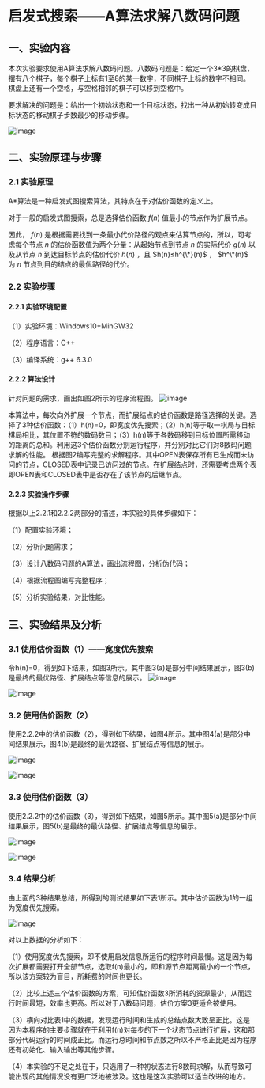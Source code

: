 # 启发式搜索——A算法求解八数码问题

## 一、实验内容

本次实验要求使用A算法求解八数码问题。八数码问题是：给定一个3*3的棋盘，摆有八个棋子，每个棋子上标有1至8的某一数字，不同棋子上标的数字不相同。棋盘上还有一个空格，与空格相邻的棋子可以移到空格中。

要求解决的问题是：给出一个初始状态和一个目标状态，找出一种从初始转变成目标状态的移动棋子步数最少的移动步骤。

![image](https://github.com/Ac-plus/INtroduction-of-AI/assets/104805387/bc51481b-ff39-4f8d-9c66-d76a3ff35f5e)

## 二、实验原理与步骤
### 2.1 实验原理
A\*算法是一种启发式图搜索算法，其特点在于对估价函数的定义上。

对于一般的启发式图搜索，总是选择估价函数 $f(n)$ 值最小的节点作为扩展节点。

因此， $f(n)$ 是根据需要找到一条最小代价路径的观点来估算节点的，所以，可考虑每个节点 $n$ 的估价函数值为两个分量：从起始节点到节点 $n$ 的实际代价 $g(n)$ 以及从节点 $n$ 到达目标节点的估价代价 $h(n)$ ，且 $h(n)≤h^{\*}(n)$ ， $h^\*(n)$ 为 $n$ 节点到目的结点的最优路径的代价。

### 2.2 实验步骤
#### 2.2.1 实验环境配置
（1）实验环境：Windows10+MinGW32

（2）程序语言：C++

（3）编译系统：g++ 6.3.0

#### 2.2.2 算法设计
针对问题的需求，画出如图2所示的程序流程图。
![image](https://github.com/Ac-plus/INtroduction-of-AI/assets/104805387/c85e8dbe-36dd-4cbf-a8bd-00cfb4347764)

本算法中，每次向外扩展一个节点，而扩展结点的估价函数是路径选择的关键。选择了3种估价函数：（1）h(n)=0，即宽度优先搜索；（2）h(n)等于取一棋局与目标棋局相比，其位置不符的数码数目；（3）h(n)等于各数码移到目标位置所需移动的距离的总和。利用这3个估价函数分别运行程序，并分别对比它们对8数码问题求解的性能。
根据图2编写完整的求解程序。其中OPEN表保存所有已生成而未访问的节点，CLOSED表中记录已访问过的节点。在扩展结点时，还需要考虑两个表即OPEN表和CLOSED表中是否存在了该节点的后继节点。

#### 2.2.3 实验操作步骤
根据以上2.2.1和2.2.2两部分的描述，本实验的具体步骤如下：

（1）配置实验环境；

（2）分析问题需求；

（3）设计八数码问题的A算法，画出流程图，分析伪代码；

（4）根据流程图编写完整程序；

（5）分析实验结果，对比性能。

## 三、实验结果及分析
### 3.1 使用估价函数（1）——宽度优先搜索
令h(n)=0，得到如下结果，如图3所示。其中图3(a)是部分中间结果展示，图3(b)是最终的最优路径、扩展结点等信息的展示。
![image](https://github.com/Ac-plus/INtroduction-of-AI/assets/104805387/0481406b-1f6e-4826-bc27-17de967f7a83)

![image](https://github.com/Ac-plus/INtroduction-of-AI/assets/104805387/e2888eda-4da7-4292-90dd-3b97cb717529)

### 3.2 使用估价函数（2）
使用2.2.2中的估价函数（2），得到如下结果，如图4所示。其中图4(a)是部分中间结果展示，图4(b)是最终的最优路径、扩展结点等信息的展示。

![image](https://github.com/Ac-plus/INtroduction-of-AI/assets/104805387/4f19948e-d4ce-4e88-96c9-544227562748)

![image](https://github.com/Ac-plus/INtroduction-of-AI/assets/104805387/db36a90c-9552-4459-891d-cdac52a3d62b)

### 3.3 使用估价函数（3）
使用2.2.2中的估价函数（3），得到如下结果，如图5所示。其中图5(a)是部分中间结果展示，图5(b)是最终的最优路径、扩展结点等信息的展示。

![image](https://github.com/Ac-plus/INtroduction-of-AI/assets/104805387/aa63bd1b-1fb3-4bd5-ba42-ade14cc8a5c8)


![image](https://github.com/Ac-plus/INtroduction-of-AI/assets/104805387/e3c48977-89d8-409f-a110-99be22cb841e)

### 3.4 结果分析
由上面的3种结果总结，所得到的测试结果如下表1所示。其中估价函数为1的一组为宽度优先搜索。

![image](https://github.com/Ac-plus/INtroduction-of-AI/assets/104805387/f526b17c-b2d1-413a-af90-6635cbc97ed3)

对以上数据的分析如下：

（1）使用宽度优先搜索，即不使用启发信息所运行的程序时间最慢。这是因为每次扩展都需要打开全部节点，选取f(n)最小的，即和源节点距离最小的一个节点，所以该方案较为盲目，所耗费的时间也更长。

（2）比较上述三个估价函数的方案，可知估价函数3所消耗的资源最少，从而运行时间最短，效率也更高。所以对于八数码问题，估价方案3更适合被使用。

（3）横向对比表1中的数据，发现运行时间和生成的总结点数大致呈正比。这是因为本程序的主要步骤就在于利用f(n)对每步的下一个状态节点进行扩展，这和那部分代码运行的时间成正比。而运行总时间和节点数之所以不严格正比是因为程序还有初始化、输入输出等其他步骤。

（4）本实验的不足之处在于，只选用了一种初状态进行8数码求解，从而导致可能出现的其他情况没有更广泛地被涉及。这也是这次实验可以适当改进的地方。










































































